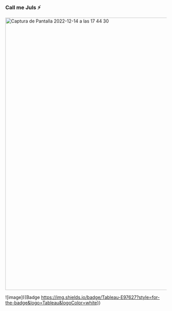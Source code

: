 ### Call me Juls ⚡️

<img width="852" alt="Captura de Pantalla 2022-12-14 a las 17 44 30" src="https://user-images.githubusercontent.com/29893993/207656053-819a4372-0e18-449f-bbbf-3e93ac5f5f54.png">


![image]({Badge https://img.shields.io/badge/Tableau-E97627?style=for-the-badge&logo=Tableau&logoColor=white})



<!--
**juliasabatel/juliasabatel** is a ✨ _special_ ✨ repository because its `README.md` (this file) appears on your GitHub profile.

Here are some ideas to get you started:

- 🔭 I’m currently working on ...
- 🌱 I’m currently learning ...
- 👯 I’m looking to collaborate on ...
- 🤔 I’m looking for help with ...
- 💬 Ask me about ...
- 📫 How to reach me: ...
- 😄 Pronouns: ...
- ⚡ Fun fact: ...
-->
